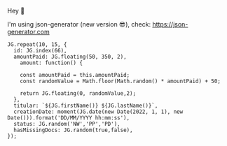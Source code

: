 


Hey 👋 

I'm using json-generator (new version 😎), check: https://json-generator.com 

````text
JG.repeat(10, 15, {
  id: JG.index(66),
  amountPaid: JG.floating(50, 350, 2),
    amount: function() {
    
    const amountPaid = this.amountPaid;
    const randomValue = Math.floor(Math.random() * amountPaid) + 50;
    
    return JG.floating(0, randomValue,2);
  },
  titular: `${JG.firstName()} ${JG.lastName()}`,
  creationDate: moment(JG.date(new Date(2022, 1, 1), new Date())).format('DD/MM/YYYY hh:mm:ss'),
  status: JG.random('NW','PP','PD'),
  hasMissingDocs: JG.random(true,false),
});

````
